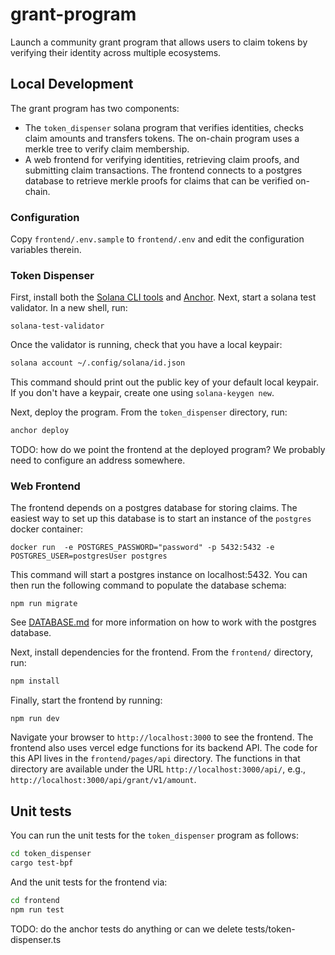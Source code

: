 # grant-program

Launch a community grant program that allows users to claim tokens by verifying their identity across multiple ecosystems.

## Local Development

The grant program has two components: 
* The `token_dispenser` solana program that verifies identities, checks claim amounts and transfers tokens.
  The on-chain program uses a merkle tree to verify claim membership.
* A web frontend for verifying identities, retrieving claim proofs, and submitting claim transactions. 
  The frontend connects to a postgres database to retrieve merkle proofs for claims that can be verified on-chain.   

### Configuration

Copy `frontend/.env.sample` to `frontend/.env` and edit the configuration variables therein.

### Token Dispenser

First, install both the [Solana CLI tools](https://docs.solana.com/cli/install-solana-cli-tools) and [Anchor](https://www.anchor-lang.com/docs/installation).
Next, start a solana test validator. In a new shell, run:

```
solana-test-validator
```

Once the validator is running, check that you have a local keypair:

```bash
solana account ~/.config/solana/id.json
```

This command should print out the public key of your default local keypair.
If you don't have a keypair, create one using `solana-keygen new`. 

Next, deploy the program. From the `token_dispenser` directory, run:

```bash
anchor deploy
```

TODO: how do we point the frontend at the deployed program? We probably need to configure an address somewhere.

### Web Frontend

The frontend depends on a postgres database for storing claims.
The easiest way to set up this database is to start an instance of the `postgres` docker container:

```
docker run  -e POSTGRES_PASSWORD="password" -p 5432:5432 -e POSTGRES_USER=postgresUser postgres
```

This command will start a postgres instance on localhost:5432.
You can then run the following command to populate the database schema: 

```
npm run migrate
```

See [DATABASE.md](frontend/DATABASE.md) for more information on how to work with the postgres database.

Next, install dependencies for the frontend. From the `frontend/` directory, run: 

```bash
npm install
```

Finally, start the frontend by running:

```
npm run dev
```

Navigate your browser to `http://localhost:3000` to see the frontend.
The frontend also uses vercel edge functions for its backend API.
The code for this API lives in the `frontend/pages/api` directory. 
The functions in that directory are available under the URL `http://localhost:3000/api/`, e.g.,
`http://localhost:3000/api/grant/v1/amount`.

## Unit tests

You can run the unit tests for the `token_dispenser` program as follows:

```bash
cd token_dispenser
cargo test-bpf
```

And the unit tests for the frontend via:

```bash
cd frontend 
npm run test
```

TODO: do the anchor tests do anything or can we delete tests/token-dispenser.ts
